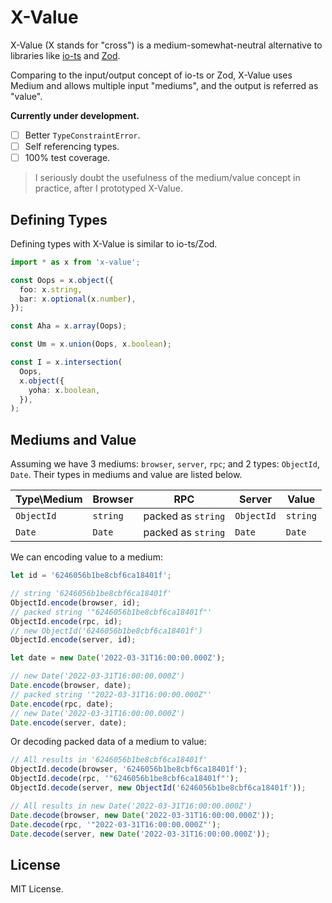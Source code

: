 # X-Value

X-Value (X stands for "cross") is a medium-somewhat-neutral alternative to libraries like [io-ts](https://github.com/gcanti/io-ts) and [Zod](https://github.com/colinhacks/zod).

Comparing to the input/output concept of io-ts or Zod, X-Value uses Medium and allows multiple input "mediums", and the output is referred as "value".

**Currently under development.**

- [ ] Better `TypeConstraintError`.
- [ ] Self referencing types.
- [ ] 100% test coverage.

> I seriously doubt the usefulness of the medium/value concept in practice, after I prototyped X-Value.

## Defining Types

Defining types with X-Value is similar to io-ts/Zod.

```ts
import * as x from 'x-value';

const Oops = x.object({
  foo: x.string,
  bar: x.optional(x.number),
});

const Aha = x.array(Oops);

const Um = x.union(Oops, x.boolean);

const I = x.intersection(
  Oops,
  x.object({
    yoha: x.boolean,
  }),
);
```

## Mediums and Value

Assuming we have 3 mediums: `browser`, `server`, `rpc`; and 2 types: `ObjectId`, `Date`. Their types in mediums and value are listed below.

| Type\Medium | Browser  | RPC                | Server     | Value    |
| ----------- | -------- | ------------------ | ---------- | -------- |
| `ObjectId`  | `string` | packed as `string` | `ObjectId` | `string` |
| `Date`      | `Date`   | packed as `string` | `Date`     | `Date`   |

We can encoding value to a medium:

```ts
let id = '6246056b1be8cbf6ca18401f';

// string '6246056b1be8cbf6ca18401f'
ObjectId.encode(browser, id);
// packed string '"6246056b1be8cbf6ca18401f"'
ObjectId.encode(rpc, id);
// new ObjectId('6246056b1be8cbf6ca18401f')
ObjectId.encode(server, id);

let date = new Date('2022-03-31T16:00:00.000Z');

// new Date('2022-03-31T16:00:00.000Z')
Date.encode(browser, date);
// packed string '"2022-03-31T16:00:00.000Z"'
Date.encode(rpc, date);
// new Date('2022-03-31T16:00:00.000Z')
Date.encode(server, date);
```

Or decoding packed data of a medium to value:

```ts
// All results in '6246056b1be8cbf6ca18401f'
ObjectId.decode(browser, '6246056b1be8cbf6ca18401f');
ObjectId.decode(rpc, '"6246056b1be8cbf6ca18401f"');
ObjectId.decode(server, new ObjectId('6246056b1be8cbf6ca18401f'));

// All results in new Date('2022-03-31T16:00:00.000Z')
Date.decode(browser, new Date('2022-03-31T16:00:00.000Z'));
Date.decode(rpc, '"2022-03-31T16:00:00.000Z"');
Date.decode(server, new Date('2022-03-31T16:00:00.000Z'));
```

## License

MIT License.
